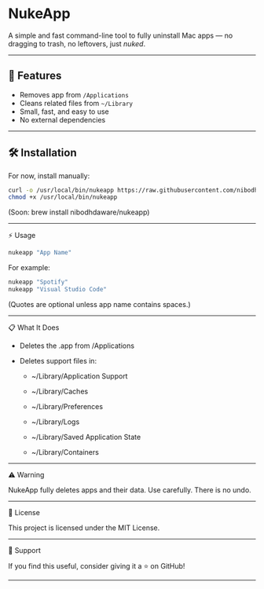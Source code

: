# NukeApp

A simple and fast command-line tool to fully uninstall Mac apps — no dragging to trash, no leftovers, just *nuked*.

---

## 🚀 Features

- Removes app from `/Applications`
- Cleans related files from `~/Library`
- Small, fast, and easy to use
- No external dependencies

---

## 🛠️ Installation

For now, install manually:

```bash
curl -o /usr/local/bin/nukeapp https://raw.githubusercontent.com/nibodhdaware/nukeapp/main/nukeapp
chmod +x /usr/local/bin/nukeapp
```
(Soon: brew install nibodhdaware/nukeapp)

---

⚡ Usage
```bash
nukeapp "App Name"
```

For example:
```bash
nukeapp "Spotify"
nukeapp "Visual Studio Code"
```
(Quotes are optional unless app name contains spaces.)

---

📋 What It Does

- Deletes the .app from /Applications

- Deletes support files in:

  - ~/Library/Application Support

  - ~/Library/Caches

  - ~/Library/Preferences

  - ~/Library/Logs

  - ~/Library/Saved Application State

  - ~/Library/Containers

---

⚠️ Warning

NukeApp fully deletes apps and their data.
Use carefully. There is no undo.


---

📄 License

This project is licensed under the MIT License.


---

🙏 Support

If you find this useful, consider giving it a ⭐ on GitHub!

---
